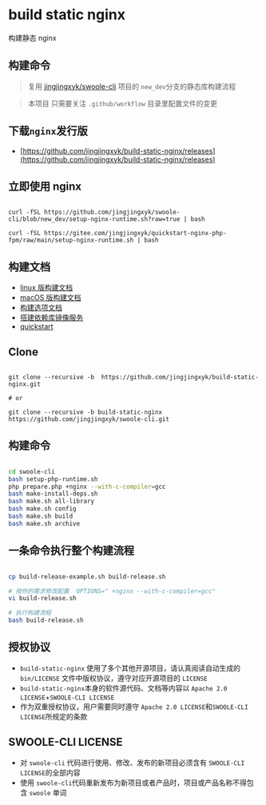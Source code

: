 # build static nginx

构建静态 nginx

## 构建命令

> 复用
> [jingjingxyk/swoole-cli](https://github.com/jingjingxyk/swoole-cli/tree/new_dev)
> 项目的 `new_dev`分支的静态库构建流程

> 本项目 只需要关注 `.github/workflow` 目录里配置文件的变更

## 下载`nginx`发行版

- [https://github.com/jingjingxyk/build-static-nginx/releases](https://github.com/jingjingxyk/build-static-nginx/releases)

## 立即使用 nginx

```shell

curl -fSL https://github.com/jingjingxyk/swoole-cli/blob/new_dev/setup-nginx-runtime.sh?raw=true | bash

curl -fSL https://gitee.com/jingjingxyk/quickstart-nginx-php-fpm/raw/main/setup-nginx-runtime.sh | bash

```

## 构建文档

- [linux 版构建文档](docs/linux.md)
- [macOS 版构建文档](docs/macOS.md)
- [构建选项文档](docs/options.md)
- [搭建依赖库镜像服务](sapi/download-box/README.md)
- [quickstart](sapi/quickstart/README.md)

## Clone

```shell

git clone --recursive -b  https://github.com/jingjingxyk/build-static-nginx.git

# or

git clone --recursive -b build-static-nginx  https://github.com/jingjingxyk/swoole-cli.git

```

## 构建命令

```bash

cd swoole-cli
bash setup-php-runtime.sh
php prepare.php +nginx --with-c-compiler=gcc
bash make-install-deps.sh
bash make.sh all-library
bash make.sh config
bash make.sh build
bash make.sh archive

```

## 一条命令执行整个构建流程

```bash

cp build-release-example.sh build-release.sh

# 按你的需求修改配置  OPTIONS=" +nginx --with-c-compiler=gcc"
vi build-release.sh

# 执行构建流程
bash build-release.sh


```

## 授权协议

* `build-static-nginx` 使用了多个其他开源项目，请认真阅读自动生成的 `bin/LICENSE`
  文件中版权协议，遵守对应开源项目的 `LICENSE`
* `build-static-nginx`本身的软件源代码、文档等内容以 `Apache 2.0 LICENSE`+`SWOOLE-CLI LICENSE`
* 作为双重授权协议，用户需要同时遵守 `Apache 2.0 LICENSE`和`SWOOLE-CLI LICENSE`所规定的条款

## SWOOLE-CLI LICENSE

* 对 `swoole-cli` 代码进行使用、修改、发布的新项目必须含有 `SWOOLE-CLI LICENSE`的全部内容
* 使用 `swoole-cli`代码重新发布为新项目或者产品时，项目或产品名称不得包含 `swoole` 单词
